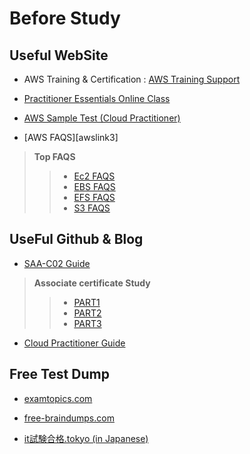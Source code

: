 Before Study
=============

Useful WebSite
--------------

+ AWS Training & Certification : [AWS Training Support][awslink]

[awslink]: https://www.aws.training/ "AWS Training & Certification"

+  [Practitioner Essentials Online Class][awslink4]

[awslink4]: https://www.aws.training/Details/Curriculum?id=32442 "AWS Practitioner Essentials"

+ [AWS Sample Test (Cloud Practitioner)][awslink2]

[awslink2]: https://d1.awsstatic.com/ko_KR/training-and-certification/docs-cloud-practitioner/AWS-Certified-Cloud-Practitioner_Sample-Questions.pdf "AWS Sample Test"

+ [AWS FAQS][awslink3]
> **Top FAQS**
> > + [Ec2 FAQS][e]
> > + [EBS FAQS][EBS]
> > + [EFS FAQS][EFS]
> > + [S3 FAQS][S3]

[e]:https://aws.amazon.com/ec2/faqs/?nc1=h_ls
[EBS]:https://aws.amazon.com/ebs/faqs/?nc1=h_ls
[EFS]:[awslink3]:https://aws.amazon.com/ko/faqs/
[S3]:https://aws.amazon.com/s3/faqs/?nc1=h_ls

UseFul Github & Blog
--------------

+ [SAA-C02 Guide][link]

[link]:https://github.com/serithemage/AWSCertifiedSolutionsArchitectUnofficialStudyGuide
> **Associate certificate Study**
>  >+ [PART1][link2]
> >+ [PART2][link3]
> >+ [PART3][link4]
> >

[link2]:https://medium.com/@tkdgy0801/aws-solutions-architect-certificate-%EA%B3%B5%EB%B6%80-%EC%98%81%EC%97%AD-1-7abd91cd91a8
[link3]:https://medium.com/@tkdgy0801/aws-solutions-architect-associate-certificate-study-%EA%B3%B5%EC%8B%9D-%EB%AC%B8%EC%84%9C-%EC%A0%95%EB%A6%AC-part-2-3775eb75230e
[link4]:https://medium.com/@tkdgy0801/aws-solutions-architect-associate-certificate-study-%EA%B3%B5%EC%8B%9D-%EB%AC%B8%EC%84%9C-%EC%A0%95%EB%A6%AC-part-3-b14f3e4005b
+ [Cloud Practitioner Guide][link1]

[link1]:https://github.com/yoonhok524/aws-certifications/tree/master/0.%20Cloud%20Practitioner
Free Test Dump
---------------

* [examtopics.com][a]

[a]:https://www.examtopics.com/exams/amazon/aws-certified-cloud-practitioner/view/

* [free-braindumps.com][b]

[b]:https://free-braindumps.com/amazon/free-clf-c01-braindumps.html

* [it試験合格.tokyo (in Japanese)][c]

[c]:https://xn--it-8m6c797en72b7wt.tokyo/2020/05/06/aws%e3%82%af%e3%83%a9%e3%82%a6%e3%83%89%e3%83%97%e3%83%a9%e3%82%af%e3%83%86%e3%82%a3%e3%82%b7%e3%83%a7%e3%83%8a%e3%83%bc-%e7%84%a1%e6%96%99%e5%95%8f%e9%a1%8c%e9%9b%86/
